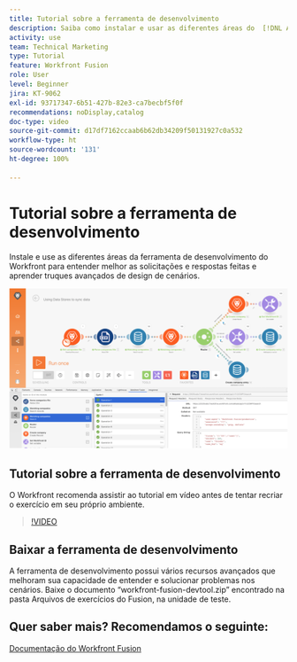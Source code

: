 ```yaml
---
title: Tutorial sobre a ferramenta de desenvolvimento
description: Saiba como instalar e usar as diferentes áreas do  [!DNL Adobe Workfront Fusion Dev Tool]  para aprender truques avançados de design de cenário.
activity: use
team: Technical Marketing
type: Tutorial
feature: Workfront Fusion
role: User
level: Beginner
jira: KT-9062
exl-id: 93717347-6b51-427b-82e3-ca7becbf5f0f
recommendations: noDisplay,catalog
doc-type: video
source-git-commit: d17df7162ccaab6b62db34209f50131927c0a532
workflow-type: ht
source-wordcount: '131'
ht-degree: 100%

---
```


# Tutorial sobre a ferramenta de desenvolvimento

Instale e use as diferentes áreas da ferramenta de desenvolvimento do Workfront para entender melhor as solicitações e respostas feitas e aprender truques avançados de design de cenários.

![Uma imagem de um cenário do Fusion e da ferramenta de desenvolvimento](assets/troubleshooting-and-error-handling-1.png)

## Tutorial sobre a ferramenta de desenvolvimento

O Workfront recomenda assistir ao tutorial em vídeo antes de tentar recriar o exercício em seu próprio ambiente.

>[!VIDEO](https://video.tv.adobe.com/v/335303/?quality=12&learn=on&enablevpops)


## Baixar a ferramenta de desenvolvimento

A ferramenta de desenvolvimento possui vários recursos avançados que melhoram sua capacidade de entender e solucionar problemas nos cenários. Baixe o documento “workfront-fusion-devtool.zip” encontrado na pasta Arquivos de exercícios do Fusion, na unidade de teste.



## Quer saber mais? Recomendamos o seguinte:

[Documentação do Workfront Fusion](https://experienceleague.adobe.com/docs/workfront/using/adobe-workfront-fusion/workfront-fusion-2.html?lang=br)
